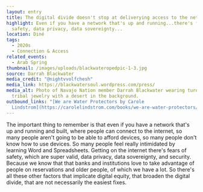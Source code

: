 ```yaml
---
layout: entry
title: The digital divide doesn't stop at deliverying access to the network.
highlight: Even if you have a network that's up and running...there's fears of
  safety, data privacy, data sovereignty...
location: Diné
tags:
  - 2020s
  - Connection & Access
related_events:
  - Arab Spring
thumbnail: /images/uploads/blackwateropedpic-1-3.jpg
source: Darrah Blackwater
media_credit: "@nightvvolfchesh"
media_link: https://blackwatersoul.wordpress.com/press/
media_alt: Photo of Navajo Nation member Darrah Blackwater wearing turquoise
  tribal jewelry with a desert in the background.
outbound_links: "[We are Water Protectors by Carole
  Lindstrom](https://carolelindstrom.com/books/we-are-water-protectors/)"
---
```

The important thing to remember is that even if you have a network that's up and running and built, where people can connect to the internet, so many people aren't going to be able to afford devices, so many people don't know how to use devices. So many people feel really intimidated by learning Word and Spreadsheets. Getting on the internet there's fears of safety, which are super valid, data privacy, data sovereignty, and security. Because we know that that banks and institutions love to take advantage of people on reservations and older people, of which we have a lot. So there's all these other factors that implicate digital equity, that broaden the digital divide, that are not necessarily the easiest fixes.